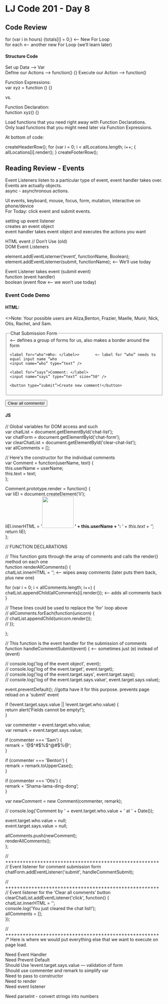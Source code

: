   # LJ Code 201 - Day 8

## Code Review  
for (var i in hours) {totals[i] = 0;} <— New For Loop  
for each <— another new For Loop (we’ll learn later)  

#### Structure Code  
Set up Data  —> Var  
Define our Actions  —> function() {}
Execute our Action  —> function()

Function Expressions:  
var xyz = function () {}  
  
vs.  
  
Function Declaration:  
function xyz() {}  

Load functions that  you need right away with Function Declarations.   
Only load functions that you might need later via Function Expressions.  

At bottom of code:

createHeaderRow();
for (var i = 0; i < allLocations.length; i++; {
	allLocations[i].render();
}
createFooterRow();

## Reading Review - Events  
Event Listeners listen to a particular type of event, event handler takes over.  
Events are actually objects.  
async - asynchronous actions.  

UI events, keyboard, mouse, focus, form, mutation, interactive on phone/device  
For Today: click event and submit events.  

setting up event listener  
creates an event object  
event handler takes event object and executes the actions you want  

HTML event // Don’t Use (old)  
DOM Event Listeners  

element.addEventListerner(‘event’, functionName, Boolean);  
element.addEventListerner(submit, functionName); <— We’ll use today  

Event Listener takes 
event (submit event)  
function (event handler)  
boolean (event flow <— we won’t use today)  

### Event Code Demo  

#### HTML:  

<>Note: Your possible users are Aliza,Benton, Frazier, Maelle, Munir, Nick, Otis, Rachel, and Sam.</h1>  
  
<form id=“form-name”>  
  <fieldset> <— defines a group of forms for us, also makes a border around the form  
    <legend>Chat Submission Form</legend>  

    <label for="who">Who: </label>>       <— label for “who” needs to equal input name “who  
    <input name=“who” type=“text” />   
    
    <label for=“says”>Comment: </label>  
    <input name=“says” type=“text” size=“50" />  
  
    <button type=“submit”>Create new comment!</button>  
  </fieldset>  
</form>  
 
<button id="clear-chat-list">Clear all comments!</button>  

#### JS

// Global variables for DOM access and such  
var chatList = document.getElementById('chat-list’);  
var chatForm = document.getElementById('chat-form’);  
var clearChatList = document.getElementById('clear-chat-list’);  
var allComments = [];  

// Here's the constructor for the individual comments  
var Comment  = function(userName, text) {  
  this.userName = userName;  
  this.text = text;  
};  
  
Comment.prototype.render = function() {  
  var liEl = document.createElement('li’);  
  liEl.innerHTML = '<img width="100px" src="img/' + this.userName + '.jpg"> <b>' + this.userName + ': </b><em>' + this.text + '</em>’;  
  return liEl;  
};  

// FUNCTION DECLARATIONS  
  
// This function gots through the array of comments and calls the render() method on each one  
function renderAllComments() {  
  chatList.innerHTML = ‘’;        <— wipes away comments (later puts them back, plus new one)  
  
  for (var i = 0; i < allComments.length; i++) {  
    chatList.appendChild(allComments[i].render());   <— adds all comments back  
  }  
  
  // These lines could be used to replace the 'for' loop above  
  // allComments.forEach(function(unicorn) {  
  //   chatList.appendChild(unicorn.render());  
  // });  
  
};  
   

// This function is the event handler for the submission of comments  
function handleCommentSubmit(event) {     <— sometimes just (e) instead of (event)  
  
  // console.log('log of the event object', event);  
  // console.log('log of the event.target', event.target);  
  // console.log('log of the event.target.says', event.target.says);  
  // console.log('log of the event.target.says.value', event.target.says.value);  

  event.preventDefault(); //gotta have it for this purpose. prevents page reload on a 'submit’ event  
  
  if (!event.target.says.value || !event.target.who.value) {  
    return alert('Fields cannot be empty!’);  
  }  
  
  var commenter = event.target.who.value;  
  var remark = event.target.says.value;  
  
  if (commenter === 'Sam') {  
    remark = '@$^#$%$^@#$%@‘;  
  }  
  
  if (commenter === 'Benton') {  
    remark = remark.toUpperCase();  
  }  
  
  if (commenter === 'Otis') {  
    remark = 'Shama-lama-ding-dong’;  
  }  
  
  var newComment = new Comment(commenter, remark);  
  
  // console.log('Comment by ' + event.target.who.value + ' at ' + Date());  
  
  event.target.who.value = null;  
  event.target.says.value = null;  
  
  allComments.push(newComment);  
  renderAllComments();  
};  
  
// +++++++++++++++++++++++++++++++++++++++++++++++++++++  
// Event listener for comment submission form  
chatForm.addEventListener('submit', handleCommentSubmit);  
  
// +++++++++++++++++++++++++++++++++++++++++++++++++++++  
// Event listener for the 'Clear all comments’ button  
clearChatList.addEventListener('click', function() {  
  chatList.innerHTML = ‘';  
  console.log('You just cleared the chat list!’);  
  allComments = [];  
});  
  
// +++++++++++++++++++++++++++++++++++++++++++++++++++++  
/* Here is where we would put everything else that we want to execute on page load.   


Need Event Handler  
Need Prevent Default  
Should Use !event.target.says.value —   validation of form  
Should use commenter and remark to simplify var  
Need to pass to constructor  
Need to render  
Need event listener  

Need parseInt - convert strings into numbers